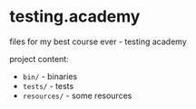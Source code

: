 # testing.academy

files for my best course ever - testing academy

project content:
* `bin/` - binaries
* `tests/` - tests
* `resources/` - some resources
